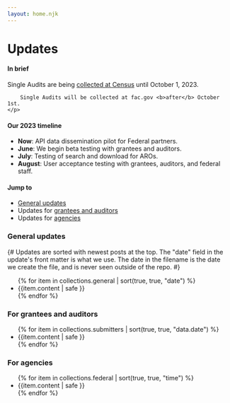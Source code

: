 ```yaml
---
layout: home.njk
---
```


# Updates

<div class="usa-alert usa-alert--info">
  <div class="usa-alert__body">
    <h4 class="usa-alert__heading">In brief</h4>
    <p class="usa-alert__text">
        Single Audits are being <a href="https://facdissem.census.gov/Main.aspx">collected at Census</a> until October 1, 2023.

        Single Audits will be collected at fac.gov <b>after</b> October 1st.
    </p>
  </div>
</div>

#### Our 2023 timeline 

* **Now**: API data dissemination pilot for Federal partners.
* **June**: We begin beta testing with grantees and auditors.
* **July**: Testing of search and download for AROs.
* **August**: User acceptance testing with grantees, auditors, and federal staff.   

#### Jump to

* [General updates](#general)
* Updates for [grantees and auditors](#grantees-and-auditors)
* Updates for [agencies](#agencies)

<h3 id="general" >General updates</h3>

{#
Updates are sorted with newest posts at the top. The "date" field in the update's front matter is what we use. The date in the filename is the date we create the file, and is never seen outside of the repo.
#}

<ul>
{% for item in collections.general | sort(true, true, "date") %}
    <li>{{item.content | safe }}</li>
{% endfor %}
</ul>

<h3 id="grantees-and-auditors">For grantees and auditors</h3>
<ul>
{% for item in collections.submitters | sort(true, true, "data.date") %}
    <li>{{item.content | safe }}</li>
{% endfor %}
</ul>


<h3 id="agencies">For agencies</h3>
<ul>
{% for item in collections.federal | sort(true, true, "time") %}
    <li>{{item.content | safe }}</li>
{% endfor %}
</ul>
